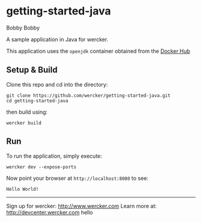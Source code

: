 # getting-started-java

Bobby Bobby

A sample application in Java for wercker.

This application uses the `openjdk` container obtained from the [Docker Hub](https://registry.hub.docker.com/_/openjdk/)

## Setup & Build
Clone this repo and cd into the directory:

```
git clone https://github.com/wercker/getting-started-java.git
cd getting-started-java
```

then build using:

```
wercker build
```

## Run
To run the application, simply execute:

```
wercker dev --expose-ports
```

Now point your browser at `http://localhost:8080` to see:
```
Hello World!
```

---
Sign up for wercker: http://www.wercker.com
Learn more at: http://devcenter.wercker.com
hello
